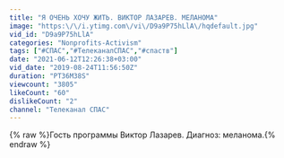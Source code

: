 ```yaml
---
title: "Я ОЧЕНЬ ХОЧУ ЖИТЬ. ВИКТОР ЛАЗАРЕВ. МЕЛАНОМА"
image: "https:\/\/i.ytimg.com\/vi\/D9a9P75hLlA\/hqdefault.jpg"
vid_id: "D9a9P75hLlA"
categories: "Nonprofits-Activism"
tags: ["#СПАС","#ТелеканалСПАС","#спаств"]
date: "2021-06-12T12:26:38+03:00"
vid_date: "2019-08-24T11:56:50Z"
duration: "PT36M38S"
viewcount: "3805"
likeCount: "60"
dislikeCount: "2"
channel: "Телеканал СПАС"
---
```

{% raw %}Гость программы Виктор Лазарев. Диагноз: меланома.{% endraw %}
